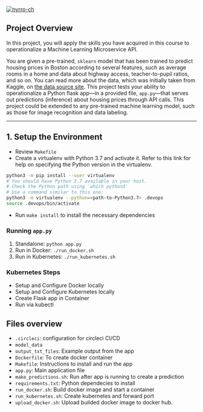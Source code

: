 [![nyrro-ch](https://circleci.com/gh/nyrro-ch/ml-microservice-kubernetes.svg?style=svg)](https://app.circleci.com/pipelines/github/nyrro-ch/ml-microservice-kubernetes)

## Project Overview

In this project, you will apply the skills you have acquired in this course to operationalize a Machine Learning Microservice API. 

You are given a pre-trained, `sklearn` model that has been trained to predict housing prices in Boston according to several features, such as average rooms in a home and data about highway access, teacher-to-pupil ratios, and so on. You can read more about the data, which was initially taken from Kaggle, on [the data source site](https://www.kaggle.com/c/boston-housing). This project tests your ability to operationalize a Python flask app—in a provided file, `app.py`—that serves out predictions (inference) about housing prices through API calls. This project could be extended to any pre-trained machine learning model, such as those for image recognition and data labeling.

---

## 1. Setup the Environment

* Review `Makefile`
* Create a virtualenv with Python 3.7 and activate it. Refer to this link for help on specifying the Python version in the virtualenv. 
```bash
python3 -m pip install --user virtualenv
# You should have Python 3.7 available in your host. 
# Check the Python path using `which python3`
# Use a command similar to this one:
python3 -m virtualenv --python=<path-to-Python3.7> .devops
source .devops/bin/activate
```
* Run `make install` to install the necessary dependencies

### Running `app.py`

1. Standalone:  `python app.py`
2. Run in Docker:  `./run_docker.sh`
3. Run in Kubernetes:  `./run_kubernetes.sh`

### Kubernetes Steps

* Setup and Configure Docker locally
* Setup and Configure Kubernetes locally
* Create Flask app in Container
* Run via kubectl

## Files overview

* `.circleci`: configuration for circleci CI/CD
* `model_data`
* `output_txt_files`: Example output from the app
* `Dockerfile`: To create docker container 
* `Makefile`: Instructions to install and run the app
* `app.py`: Main application file
* `make_predictions.sh`: Run after app is running to create a prediction
* `requirements.txt`: Python dependecies to install
* `run_docker.sh`: Build docker image and start a container
* `run_kubernetes.sh`: Create kubernetes and forward port
* `upload_docker.sh`: Upload builded docker image to docker hub.
